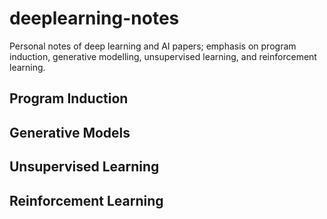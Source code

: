 # deeplearning-notes
Personal notes of deep learning and AI papers; emphasis on program induction, generative modelling, unsupervised learning, and reinforcement learning. 

## Program Induction


## Generative Models


## Unsupervised Learning


## Reinforcement Learning
